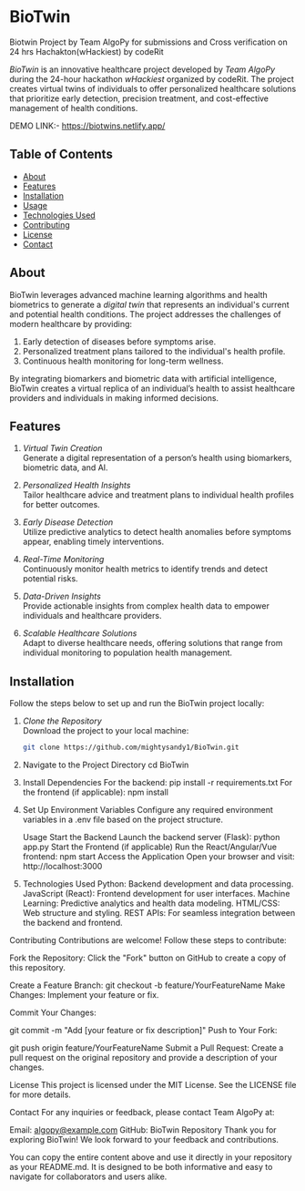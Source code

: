 # BioTwin
Biotwin Project by Team AlgoPy for submissions and Cross verification on 24 hrs Hachakton(wHackiest) by codeRit 


*BioTwin* is an innovative healthcare project developed by *Team AlgoPy* during the 24-hour hackathon *wHackiest* organized by codeRit. The project creates virtual twins of individuals to offer personalized healthcare solutions that prioritize early detection, precision treatment, and cost-effective management of health conditions.

DEMO LINK:- https://biotwins.netlify.app/
## Table of Contents

- [About](#about)
- [Features](#features)
- [Installation](#installation)
- [Usage](#usage)
- [Technologies Used](#technologies-used)
- [Contributing](#contributing)
- [License](#license)
- [Contact](#contact)

## About

BioTwin leverages advanced machine learning algorithms and health biometrics to generate a *digital twin* that represents an individual's current and potential health conditions. The project addresses the challenges of modern healthcare by providing:

1. Early detection of diseases before symptoms arise.
2. Personalized treatment plans tailored to the individual's health profile.
3. Continuous health monitoring for long-term wellness.

By integrating biomarkers and biometric data with artificial intelligence, BioTwin creates a virtual replica of an individual’s health to assist healthcare providers and individuals in making informed decisions.

## Features

1. *Virtual Twin Creation*  
   Generate a digital representation of a person’s health using biomarkers, biometric data, and AI.

2. *Personalized Health Insights*  
   Tailor healthcare advice and treatment plans to individual health profiles for better outcomes.

3. *Early Disease Detection*  
   Utilize predictive analytics to detect health anomalies before symptoms appear, enabling timely interventions.

4. *Real-Time Monitoring*  
   Continuously monitor health metrics to identify trends and detect potential risks.

5. *Data-Driven Insights*  
   Provide actionable insights from complex health data to empower individuals and healthcare providers.

6. *Scalable Healthcare Solutions*  
   Adapt to diverse healthcare needs, offering solutions that range from individual monitoring to population health management.

## Installation

Follow the steps below to set up and run the BioTwin project locally:

1. *Clone the Repository*  
   Download the project to your local machine:
   ```bash
   git clone https://github.com/mightysandy1/BioTwin.git


2. Navigate to the Project Directory
   cd BioTwin

3. Install Dependencies
 For the backend:
 pip install -r requirements.txt
 For the frontend (if applicable):
 npm install

4. Set Up Environment Variables
  Configure any required environment variables in a .env file based on the project structure.

   Usage
   Start the Backend
   Launch the backend server (Flask):
   python app.py
   Start the Frontend (if applicable)
   Run the React/Angular/Vue frontend:
   npm start
   Access the Application
   Open your browser and visit:
   http://localhost:3000


5. Technologies Used
    Python: Backend development and data processing.
    JavaScript (React): Frontend development for user interfaces.
    Machine Learning: Predictive analytics and health data modeling.
    HTML/CSS: Web structure and styling.
    REST APIs: For seamless integration between the backend and frontend.

Contributing
Contributions are welcome! Follow these steps to contribute:

Fork the Repository: Click the "Fork" button on GitHub to create a copy of this repository.

Create a Feature Branch:
 git checkout -b feature/YourFeatureName
 Make Changes: Implement your feature or fix.

Commit Your Changes:

 git commit -m "Add [your feature or fix description]"
 Push to Your Fork:

 git push origin feature/YourFeatureName
 Submit a Pull Request: Create a pull request on the original repository and provide a description of your changes.

License
This project is licensed under the MIT License. See the LICENSE file for more details.

Contact
For any inquiries or feedback, please contact Team AlgoPy at:

Email: algopy@example.com
GitHub: BioTwin Repository
Thank you for exploring BioTwin! We look forward to your feedback and contributions.

You can copy the entire content above and use it directly in your repository as your README.md. It is designed to be both informative and easy to navigate for collaborators and users alike.
